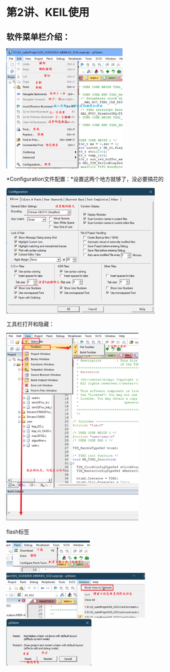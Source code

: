 # 第2讲、KEIL使用

## 软件菜单栏介绍：

<img src="img\1.png" alt="1" style="zoom:50%;" />

*Configuration文件配置：*设置这两个地方就够了，没必要搞花的

<img src="img\2.png" alt="2" style="zoom:50%;" />

工具栏打开和隐藏：

<img src="img\3.png" alt="4" style="zoom:50%;" />

flash标签

<img src="img\4.png" alt="5" style="zoom:50%;" />

<img src="img\5.png" alt="5" style="zoom:50%;" />

<img src="img\6.png" alt="6" style="zoom:50%;" />



